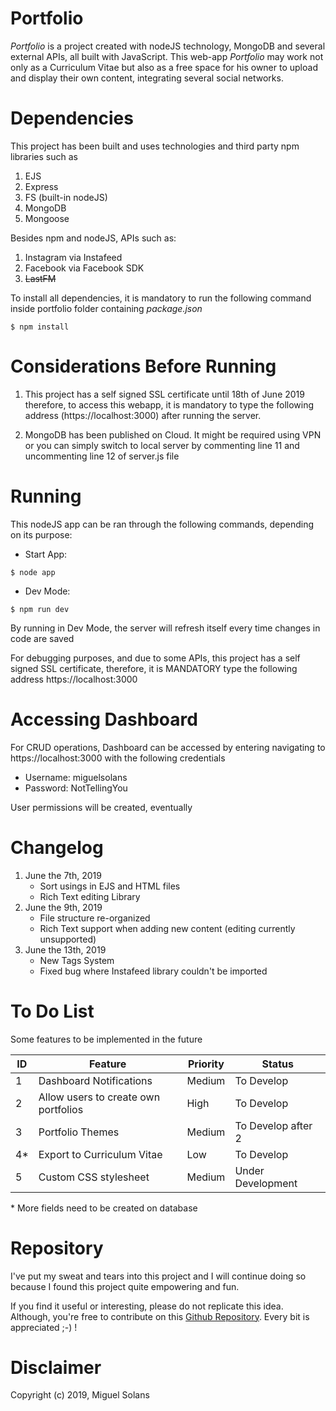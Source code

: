 # 	Portfolio

*Portfolio* is a project created with nodeJS technology, MongoDB and several external APIs, all built with JavaScript.
This web-app *Portfolio* may work not only as a Curriculum Vitae but also as a free space for his owner to upload and 
display their own content, integrating several social networks.

#   Dependencies

This project has been built and uses technologies and third party npm libraries such as
1. EJS
1. Express
1. FS (built-in nodeJS)
1. MongoDB
1. Mongoose  

Besides npm and nodeJS, APIs such as:
1. Instagram via Instafeed
1. Facebook via Facebook SDK
1. ~~LastFM~~

To install all dependencies, it is mandatory to run the following command inside portfolio folder containing *package.json*

```
$ npm install 
```

#   Considerations Before Running
1. This project has a self signed SSL certificate until 18th of June 2019 therefore, to access this webapp,
it is mandatory to type the following address (https://localhost:3000) after running the server.

1. MongoDB has been published on Cloud. It might be required using VPN or you can simply switch to local server
by commenting line 11 and uncommenting line 12 of server.js file



#   Running
This nodeJS app can be ran through the following commands, depending on its purpose:
* Start App:  
```   
$ node app
```   
* Dev Mode:  
```
$ npm run dev
```

By running in Dev Mode, the server will refresh itself every time changes in code are saved  

For debugging purposes, and due to some APIs, this project has a self signed SSL certificate, 
therefore, it is MANDATORY type the following address https://localhost:3000

#   Accessing Dashboard
For CRUD operations, Dashboard can be accessed by entering navigating to https://localhost:3000 with the following credentials
* Username: miguelsolans
* Password: NotTellingYou  
  
User permissions will be created, eventually

#   Changelog

1. June the 7th, 2019
   - Sort usings in EJS and HTML files
   - Rich Text editing Library
2. June the 9th, 2019
   - File structure re-organized 
   - Rich Text support when adding new content (editing currently unsupported)
3. June the 13th, 2019
   - New Tags System
   - Fixed bug where Instafeed library couldn't be imported
  
#   To Do List
Some features to be implemented in the future  
  
| ID | Feature                              | Priority       | Status             |
| -- | ------------------------------------ | -------------- | ------------------ |
| 1  | Dashboard Notifications              | Medium         | To Develop         |
| 2  | Allow users to create own portfolios | High           | To Develop         |
| 3  | Portfolio Themes                     | Medium         | To Develop after 2 |
| 4* | Export to Curriculum Vitae           | Low            | To Develop         |
| 5  | Custom CSS stylesheet                | Medium         | Under Development  | 
  
  \* More fields need to be created on database  
 
#   Repository

I've put my sweat and tears into this project and I will continue doing so 
because I found this project quite empowering and fun.  

If you find it useful or interesting, please do not replicate this idea. 
Although, you're free to contribute on this [Github Repository](https://github.com/miguelsolans/personal-portfolio). Every bit is appreciated ;-) !  
    
#   Disclaimer
Copyright (c) 2019, Miguel Solans  
